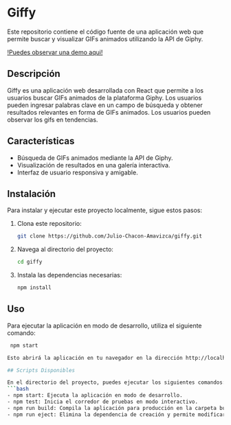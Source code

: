 # Giffy

Este repositorio contiene el código fuente de una aplicación web que permite buscar y visualizar GIFs animados utilizando la API de Giphy.

[!Puedes observar una demo aqui!](https://giffy-sigma-seven.vercel.app/)

## Descripción

Giffy es una aplicación web desarrollada con React que permite a los usuarios buscar GIFs animados de la plataforma Giphy. Los usuarios pueden ingresar palabras clave en un campo de búsqueda y obtener resultados relevantes en forma de GIFs animados. Los usuarios pueden observar los gifs en tendencias.

## Características

- Búsqueda de GIFs animados mediante la API de Giphy.
- Visualización de resultados en una galería interactiva.
- Interfaz de usuario responsiva y amigable.

## Instalación

Para instalar y ejecutar este proyecto localmente, sigue estos pasos:

1. Clona este repositorio:
   ```bash
   git clone https://github.com/Julio-Chacon-Amavizca/giffy.git

2. Navega al directorio del proyecto:
   ```bash
   cd giffy

3. Instala las dependencias necesarias:
   ```bash
   npm install

## Uso
Para ejecutar la aplicación en modo de desarrollo, utiliza el siguiente comando:
   ```bash
    npm start

Esto abrirá la aplicación en tu navegador en la dirección http://localhost:3000.

## Scripts Disponibles

En el directorio del proyecto, puedes ejecutar los siguientes comandos:
   ```bash
- npm start: Ejecuta la aplicación en modo de desarrollo.
- npm test: Inicia el corredor de pruebas en modo interactivo.
- npm run build: Compila la aplicación para producción en la carpeta build.
- npm run eject: Elimina la dependencia de creación y permite modificar las configuraciones directamente.